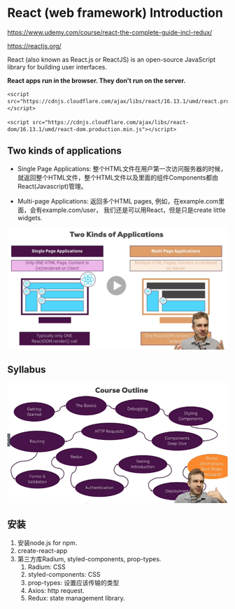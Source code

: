 # React (web framework) Introduction

https://www.udemy.com/course/react-the-complete-guide-incl-redux/

https://reactjs.org/

React (also known as React.js or ReactJS) is an open-source JavaScript library for building user interfaces.

**React apps run in the browser. They don't run on the server.**


```
<script src="https://cdnjs.cloudflare.com/ajax/libs/react/16.13.1/umd/react.production.min.js"></script>

<script src="https://cdnjs.cloudflare.com/ajax/libs/react-dom/16.13.1/umd/react-dom.production.min.js"></script>
```

## Two kinds of applications

- Single Page Applications: 整个HTML文件在用户第一次访问服务器的时候，就返回整个HTML文件，整个HTML文件以及里面的组件Components都由React(Javascript)管理。

- Multi-page Applications: 返回多个HTML pages, 例如，在example.com里面，会有example.com/user， 我们还是可以用React，但是只是create little widgets.

![alt text](./images/two-kinds-of-apps.png)


## Syllabus
![alt text](./images/syllabus.png)


## 安装
1. 安装node.js for npm.
2. create-react-app
3. 第三方库Radium, styled-components, prop-types.
    1. Radium: CSS
    2. styled-components: CSS
    3. prop-types: 设置应该传输的类型
    4. Axios: http request.
    5. Redux: state management library.
    